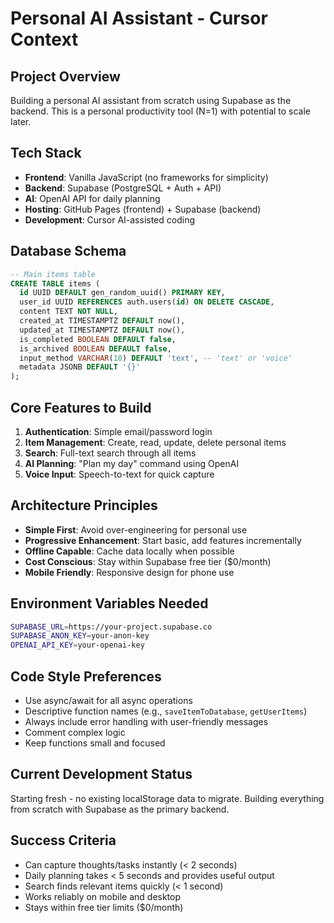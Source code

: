 # Personal AI Assistant - Cursor Context

## Project Overview
Building a personal AI assistant from scratch using Supabase as the backend. This is a personal productivity tool (N=1) with potential to scale later.

## Tech Stack
- **Frontend**: Vanilla JavaScript (no frameworks for simplicity)
- **Backend**: Supabase (PostgreSQL + Auth + API)
- **AI**: OpenAI API for daily planning
- **Hosting**: GitHub Pages (frontend) + Supabase (backend)
- **Development**: Cursor AI-assisted coding

## Database Schema
```sql
-- Main items table
CREATE TABLE items (
  id UUID DEFAULT gen_random_uuid() PRIMARY KEY,
  user_id UUID REFERENCES auth.users(id) ON DELETE CASCADE,
  content TEXT NOT NULL,
  created_at TIMESTAMPTZ DEFAULT now(),
  updated_at TIMESTAMPTZ DEFAULT now(),
  is_completed BOOLEAN DEFAULT false,
  is_archived BOOLEAN DEFAULT false,
  input_method VARCHAR(10) DEFAULT 'text', -- 'text' or 'voice'
  metadata JSONB DEFAULT '{}'
);
```

## Core Features to Build
1. **Authentication**: Simple email/password login
2. **Item Management**: Create, read, update, delete personal items
3. **Search**: Full-text search through all items
4. **AI Planning**: "Plan my day" command using OpenAI
5. **Voice Input**: Speech-to-text for quick capture

## Architecture Principles
- **Simple First**: Avoid over-engineering for personal use
- **Progressive Enhancement**: Start basic, add features incrementally  
- **Offline Capable**: Cache data locally when possible
- **Cost Conscious**: Stay within Supabase free tier ($0/month)
- **Mobile Friendly**: Responsive design for phone use

## Environment Variables Needed
```bash
SUPABASE_URL=https://your-project.supabase.co
SUPABASE_ANON_KEY=your-anon-key
OPENAI_API_KEY=your-openai-key
```

## Code Style Preferences
- Use async/await for all async operations
- Descriptive function names (e.g., `saveItemToDatabase`, `getUserItems`)
- Always include error handling with user-friendly messages
- Comment complex logic
- Keep functions small and focused

## Current Development Status
Starting fresh - no existing localStorage data to migrate. Building everything from scratch with Supabase as the primary backend.

## Success Criteria
- Can capture thoughts/tasks instantly (< 2 seconds)
- Daily planning takes < 5 seconds and provides useful output
- Search finds relevant items quickly (< 1 second)
- Works reliably on mobile and desktop
- Stays within free tier limits ($0/month)